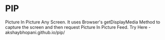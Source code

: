 # PIP
Picture In Picture Any Screen. It uses Browser's getDisplayMedia Method to capture the screen and then request Picture In Picture Feed. Try Here - akshaybhopani.github.io/pip/
